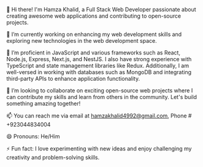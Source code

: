 
👋 Hi there! I'm Hamza Khalid, a Full Stack Web Developer passionate about creating awesome web applications and contributing to open-source projects.

🔭 I’m currently working on enhancing my web development skills and exploring new technologies in the web development space.

🌱 I’m proficient in JavaScript and various frameworks such as React, Node.js, Express, Next.js, and NestJS. I also have strong experience with TypeScript and state management libraries like Redux. Additionally, I am well-versed in working with databases such as MongoDB and integrating third-party APIs to enhance application functionality.

👯 I’m looking to collaborate on exciting open-source web projects where I can contribute my skills and learn from others in the community. Let's build something amazing together!

📫 You can reach me via email at hamzakhalid4992@gmail.com, Phone # +923044834004

😄 Pronouns: He/Him

⚡ Fun fact: I love experimenting with new ideas and enjoy challenging my creativity and problem-solving skills.
